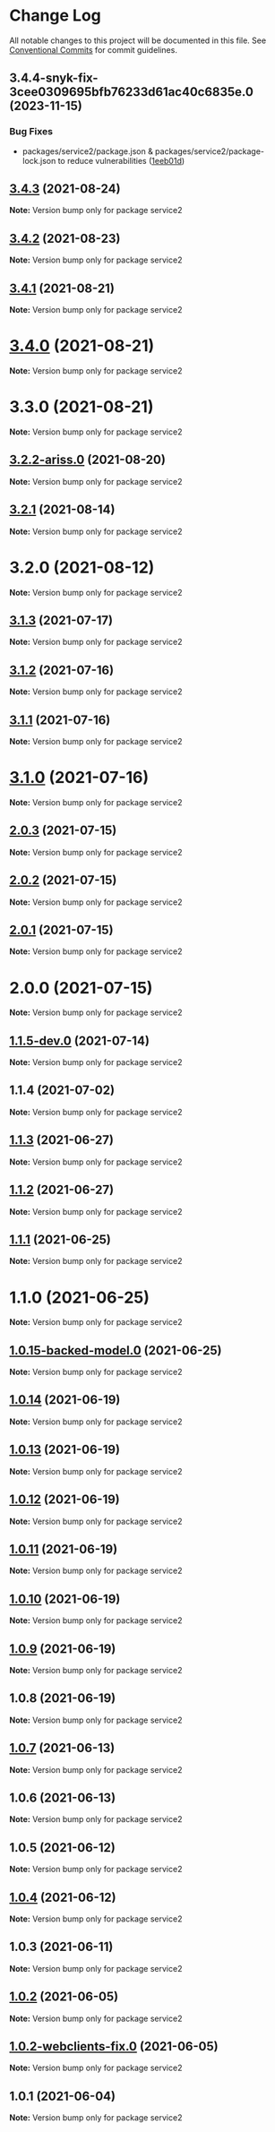# Change Log

All notable changes to this project will be documented in this file.
See [Conventional Commits](https://conventionalcommits.org) for commit guidelines.

## 3.4.4-snyk-fix-3cee0309695bfb76233d61ac40c6835e.0 (2023-11-15)


### Bug Fixes

* packages/service2/package.json & packages/service2/package-lock.json to reduce vulnerabilities ([1eeb01d](https://github.com/yurikrupnik/mussia8/commit/1eeb01d4ecc889ee2334ec31475b859a991aa007))





## [3.4.3](https://github.com/yurikrupnik/mussia8/compare/service2@3.4.2...service2@3.4.3) (2021-08-24)

**Note:** Version bump only for package service2





## [3.4.2](https://github.com/yurikrupnik/mussia8/compare/service2@3.4.1...service2@3.4.2) (2021-08-23)

**Note:** Version bump only for package service2





## [3.4.1](https://github.com/yurikrupnik/mussia8/compare/service2@3.4.0...service2@3.4.1) (2021-08-21)

**Note:** Version bump only for package service2





# [3.4.0](https://github.com/yurikrupnik/mussia8/compare/service2@3.3.0...service2@3.4.0) (2021-08-21)

**Note:** Version bump only for package service2





# 3.3.0 (2021-08-21)

**Note:** Version bump only for package service2





## [3.2.2-ariss.0](https://github.com/yurikrupnik/mussia8/compare/service2@3.2.1...service2@3.2.2-ariss.0) (2021-08-20)

**Note:** Version bump only for package service2





## [3.2.1](https://github.com/yurikrupnik/mussia8/compare/service2@3.2.0...service2@3.2.1) (2021-08-14)

**Note:** Version bump only for package service2





# 3.2.0 (2021-08-12)

**Note:** Version bump only for package service2





## [3.1.3](https://github.com/yurikrupnik/mussia8/compare/service2@3.1.2...service2@3.1.3) (2021-07-17)

**Note:** Version bump only for package service2





## [3.1.2](https://github.com/yurikrupnik/mussia8/compare/service2@3.1.1...service2@3.1.2) (2021-07-16)

**Note:** Version bump only for package service2





## [3.1.1](https://github.com/yurikrupnik/mussia8/compare/service2@3.1.0...service2@3.1.1) (2021-07-16)

**Note:** Version bump only for package service2





# [3.1.0](https://github.com/yurikrupnik/mussia8/compare/service2@2.0.3...service2@3.1.0) (2021-07-16)

**Note:** Version bump only for package service2





## [2.0.3](https://github.com/yurikrupnik/mussia8/compare/service2@2.0.2...service2@2.0.3) (2021-07-15)

**Note:** Version bump only for package service2





## [2.0.2](https://github.com/yurikrupnik/mussia8/compare/service2@2.0.1...service2@2.0.2) (2021-07-15)

**Note:** Version bump only for package service2





## [2.0.1](https://github.com/yurikrupnik/mussia8/compare/service2@2.0.0...service2@2.0.1) (2021-07-15)

**Note:** Version bump only for package service2





# 2.0.0 (2021-07-15)

**Note:** Version bump only for package service2





## [1.1.5-dev.0](https://github.com/yurikrupnik/mussia8/compare/service2@1.1.4...service2@1.1.5-dev.0) (2021-07-14)

**Note:** Version bump only for package service2





## 1.1.4 (2021-07-02)

**Note:** Version bump only for package service2





## [1.1.3](https://github.com/yurikrupnik/mussia8/compare/service2@1.1.2...service2@1.1.3) (2021-06-27)

**Note:** Version bump only for package service2





## [1.1.2](https://github.com/yurikrupnik/mussia8/compare/service2@1.1.1...service2@1.1.2) (2021-06-27)

**Note:** Version bump only for package service2





## [1.1.1](https://github.com/yurikrupnik/mussia8/compare/service2@1.1.0...service2@1.1.1) (2021-06-25)

**Note:** Version bump only for package service2





# 1.1.0 (2021-06-25)

**Note:** Version bump only for package service2





## [1.0.15-backed-model.0](https://github.com/yurikrupnik/mussia8/compare/service2@1.0.14...service2@1.0.15-backed-model.0) (2021-06-25)

**Note:** Version bump only for package service2





## [1.0.14](https://github.com/yurikrupnik/mussia8/compare/service2@1.0.13...service2@1.0.14) (2021-06-19)

**Note:** Version bump only for package service2





## [1.0.13](https://github.com/yurikrupnik/mussia8/compare/service2@1.0.12...service2@1.0.13) (2021-06-19)

**Note:** Version bump only for package service2





## [1.0.12](https://github.com/yurikrupnik/mussia8/compare/service2@1.0.11...service2@1.0.12) (2021-06-19)

**Note:** Version bump only for package service2





## [1.0.11](https://github.com/yurikrupnik/mussia8/compare/service2@1.0.10...service2@1.0.11) (2021-06-19)

**Note:** Version bump only for package service2





## [1.0.10](https://github.com/yurikrupnik/mussia8/compare/service2@1.0.9...service2@1.0.10) (2021-06-19)

**Note:** Version bump only for package service2





## [1.0.9](https://github.com/yurikrupnik/mussia8/compare/service2@1.0.8...service2@1.0.9) (2021-06-19)

**Note:** Version bump only for package service2





## 1.0.8 (2021-06-19)

**Note:** Version bump only for package service2





## [1.0.7](https://github.com/yurikrupnik/mussia8/compare/service2@1.0.6...service2@1.0.7) (2021-06-13)

**Note:** Version bump only for package service2





## 1.0.6 (2021-06-13)

**Note:** Version bump only for package service2





## 1.0.5 (2021-06-12)

**Note:** Version bump only for package service2





## [1.0.4](https://github.com/yurikrupnik/mussia8/compare/service2@1.0.3...service2@1.0.4) (2021-06-12)

**Note:** Version bump only for package service2





## 1.0.3 (2021-06-11)

**Note:** Version bump only for package service2





## [1.0.2](https://github.com/yurikrupnik/mussia8/compare/service2@1.0.2-webclients-fix.0...service2@1.0.2) (2021-06-05)

**Note:** Version bump only for package service2





## [1.0.2-webclients-fix.0](https://github.com/yurikrupnik/mussia8/compare/service2@1.0.1...service2@1.0.2-webclients-fix.0) (2021-06-05)

**Note:** Version bump only for package service2





## 1.0.1 (2021-06-04)

**Note:** Version bump only for package service2
